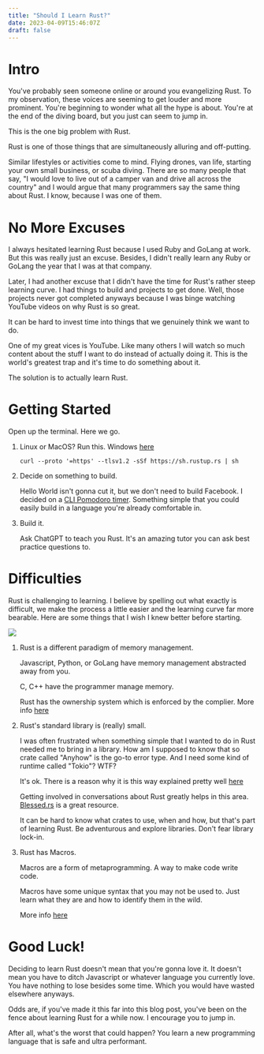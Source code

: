```yaml
---
title: "Should I Learn Rust?"
date: 2023-04-09T15:46:07Z
draft: false
---
```


# Intro
You've probably seen someone online or around you evangelizing Rust. To my observation, these voices are seeming to get louder and more prominent. You're beginning to wonder what all the hype is about. You're at the end of the diving board, but you just can seem to jump in.

This is the one big problem with Rust.

Rust is one of those things that are simultaneously alluring and off-putting. 

Similar lifestyles or activities come to mind. Flying drones, van life, starting your own small business, or scuba diving. There are so many people that say, "I would love to live out of a camper van and drive all across the country" and I would argue that many programmers say the same thing about Rust. I know, because I was one of them. 

# No More Excuses

I always hesitated learning Rust because I used Ruby and GoLang at work. But this was really just an excuse. Besides, I didn't really learn any Ruby or GoLang the year that I was at that company. 

Later, I had another excuse that I didn't have the time for Rust's rather steep learning curve. I had things to build and projects to get done. Well, those projects never got completed anyways because I was binge watching YouTube videos on why Rust is so great.  

It can be hard to invest time into things that we genuinely think we want to do. 

One of my great vices is YouTube. Like many others I will watch so much content about the stuff I want to do instead of actually doing it. This is the world's greatest trap and it's time to do something about it. 

The solution is to actually learn Rust. 

# Getting Started 

Open up the terminal. Here we go. 

1. Linux or MacOS? Run this.  Windows [here](https://forge.rust-lang.org/infra/other-installation-methods.html#:~:text=x86_64%2Dunknown%2Dnetbsd-,Standalone%20installers,-The%20official%20Rust)

    `curl --proto '=https' --tlsv1.2 -sSf https://sh.rustup.rs | sh`

2. Decide on something to build. 

    Hello World isn't gonna cut it, but we don't need to build Facebook. I decided on a [CLI Pomodoro timer](https://github.com/bericyb/Roma). Something simple that you could easily build in a language you're already comfortable in. 

3. Build it. 
   
    Ask ChatGPT to teach you Rust. It's an amazing tutor you can ask best practice questions to. 


# Difficulties

Rust is challenging to learning. I believe by spelling out what exactly is difficult, we make the process a little easier and the learning curve far more bearable. Here are some things that I wish I knew better before starting.

![](https://stevedonovan.github.io/rust-gentle-intro/PPrustS.png)

1. Rust is a different paradigm of memory management. 
   
    Javascript, Python, or GoLang have memory management abstracted away from you.
   
    C, C++ have the programmer manage memory. 
   
    Rust has the ownership system which is enforced by the complier. More info [here](https://doc.rust-lang.org/book/ch04-01-what-is-ownership.html)

2. Rust's standard library is (really) small. 

    I was often frustrated when something simple that I wanted to do in Rust needed me to bring in a library. How am I supposed to know that so crate called "Anyhow" is the go-to error type. And I need some kind of runtime called "Tokio"? WTF?

    It's ok. There is a reason why it is this way explained pretty well [here](https://blog.nindalf.com/posts/rust-stdlib/)
    
    Getting involved in conversations about Rust greatly helps in this area. [Blessed.rs](https://blessed.rs/crates) is a great resource.

    It can be hard to know what crates to use, when and how, but that's part of learning Rust. Be adventurous and explore libraries. Don't fear library lock-in. 

3. Rust has Macros.
 
    Macros are a form of metaprogramming. A way to make code write code. 
    
    Macros have some unique syntax that you may not be used to. Just learn what they are and how to identify them in the wild. 

    More info [here](https://blog.logrocket.com/macros-in-rust-a-tutorial-with-examples/)

# Good Luck!

Deciding to learn Rust doesn't mean that you're gonna love it. It doesn't mean you have to ditch Javascript or whatever language you currently love. You have nothing to lose besides some time. Which you would have wasted elsewhere anyways.

Odds are, if you've made it this far into this blog post, you've been on the fence about learning Rust for a while now. I encourage you to jump in. 

After all, what's the worst that could happen? You learn a new programming language that is safe and ultra performant.
    